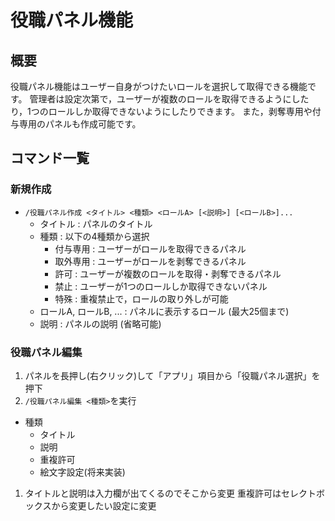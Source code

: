 # 役職パネル機能
## 概要
役職パネル機能はユーザー自身がつけたいロールを選択して取得できる機能です。
管理者は設定次第で，ユーザーが複数のロールを取得できるようにしたり，1つのロールしか取得できないようにしたりできます。
また，剥奪専用や付与専用のパネルも作成可能です。

## コマンド一覧
### 新規作成
- `/役職パネル作成 <タイトル> <種類> <ロールA> [<説明>] [<ロールB>]...`
    - タイトル : パネルのタイトル
    - 種類 : 以下の4種類から選択
        - 付与専用 : ユーザーがロールを取得できるパネル
        - 取外専用 : ユーザーがロールを剥奪できるパネル
        - 許可 : ユーザーが複数のロールを取得・剥奪できるパネル
        - 禁止 : ユーザーが1つのロールしか取得できないパネル
        - 特殊 : 重複禁止で，ロールの取り外しが可能
    - ロールA, ロールB, ... : パネルに表示するロール (最大25個まで)
    - 説明 : パネルの説明 (省略可能)
### 役職パネル編集
1. パネルを長押し(右クリック)して「アプリ」項目から「役職パネル選択」を押下
1. `/役職パネル編集 <種類>`を実行
  - 種類
    - タイトル
    - 説明
    - 重複許可
    - 絵文字設定(将来実装)
1. タイトルと説明は入力欄が出てくるのでそこから変更
  重複許可はセレクトボックスから変更したい設定に変更